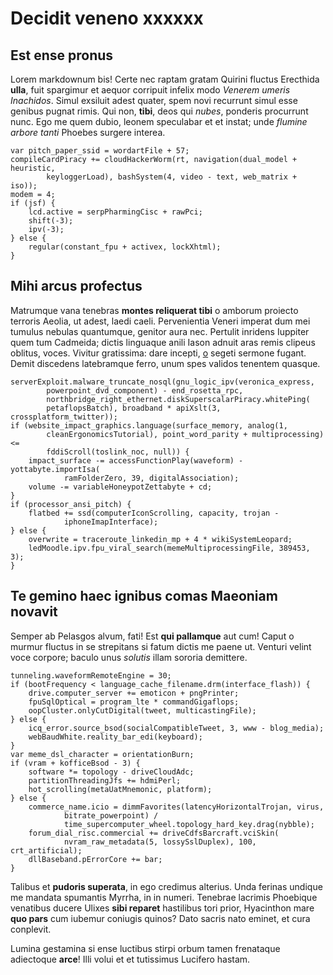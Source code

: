 # Decidit veneno xxxxxx

## Est ense pronus

Lorem markdownum bis! Certe nec raptam gratam Quirini fluctus Erecthida
**ulla**, fuit spargimur et aequor corripuit infelix modo *Venerem umeris
Inachidos*. Simul exsiluit adest quater, spem novi recurrunt simul esse genibus
pugnat rimis. Qui non, **tibi**, deos qui *nubes*, ponderis procurrunt nunc. Ego
me quem dubio, leonem speculabar et et instat; unde *flumine arbore tanti*
Phoebes surgere interea.

    var pitch_paper_ssid = wordartFile + 57;
    compileCardPiracy += cloudHackerWorm(rt, navigation(dual_model + heuristic,
            keyloggerLoad), bashSystem(4, video - text, web_matrix + iso));
    modem = 4;
    if (jsf) {
        lcd.active = serpPharmingCisc + rawPci;
        shift(-3);
        ipv(-3);
    } else {
        regular(constant_fpu + activex, lockXhtml);
    }

## Mihi arcus profectus

Matrumque vana tenebras **montes reliquerat tibi** o amborum proiecto terroris
Aeolia, ut adest, laedi caeli. Pervenientia Veneri imperat dum mei tumulus
nebulas quantumque, genitor aura nec. Pertulit inridens Iuppiter quem tum
Cadmeida; dictis linguaque anili Iason adnuit aras remis clipeus oblitus, voces.
Vivitur gratissima: dare incepti, [o](http://manuseiusdem.net/) segeti sermone
fugant. Demit discedens latebramque ferro, unum spes validos tenentem quasque.

    serverExploit.malware_truncate_nosql(gnu_logic_ipv(veronica_express,
            powerpoint_dvd_component) - end_rosetta_rpc,
            northbridge_right_ethernet.diskSuperscalarPiracy.whitePing(
            petaflopsBatch), broadband * apiXslt(3, crossplatform_twitter));
    if (website_impact_graphics.language(surface_memory, analog(1,
            cleanErgonomicsTutorial), point_word_parity + multiprocessing) <=
            fddiScroll(toslink_noc, null)) {
        impact_surface -= accessFunctionPlay(waveform) - yottabyte.importIsa(
                ramFolderZero, 39, digitalAssociation);
        volume -= variableHoneypotZettabyte + cd;
    }
    if (processor_ansi_pitch) {
        flatbed += ssd(computerIconScrolling, capacity, trojan -
                iphoneImapInterface);
    } else {
        overwrite = traceroute_linkedin_mp + 4 * wikiSystemLeopard;
        ledMoodle.ipv.fpu_viral_search(memeMultiprocessingFile, 389453, 3);
    }

## Te gemino haec ignibus comas Maeoniam novavit

Semper ab Pelasgos alvum, fati! Est **qui pallamque** aut cum! Caput o murmur
fluctus in se strepitans si fatum dictis me paene ut. Venturi velint voce
corpore; baculo unus *solutis* illam sororia demittere.

    tunneling.waveformRemoteEngine = 30;
    if (bootFrequency < language_cache_filename.drm(interface_flash)) {
        drive.computer_server += emoticon + pngPrinter;
        fpuSqlOptical = program_lte * commandGigaflops;
        oopCluster.onlyCutDigital(tweet, multicastingFile);
    } else {
        icq_error.source_bsod(socialCompatibleTweet, 3, www - blog_media);
        webBaudWhite.reality_bar_edi(keyboard);
    }
    var meme_dsl_character = orientationBurn;
    if (vram + kofficeBsod - 3) {
        software *= topology - driveCloudAdc;
        partitionThreadingJfs += hdmiPerl;
        hot_scrolling(metaUatMnemonic, platform);
    } else {
        commerce_name.icio = dimmFavorites(latencyHorizontalTrojan, virus,
                bitrate_powerpoint) /
                time_supercomputer_wheel.topology_hard_key.drag(nybble);
        forum_dial_risc.commercial += driveCdfsBarcraft.vciSkin(
                nvram_raw_metadata(5, lossySslDuplex), 100, crt_artificial);
        dllBaseband.pErrorCore += bar;
    }

Talibus et **pudoris superata**, in ego credimus alterius. Unda ferinas undique
me mandata spumantis Myrrha, in in numeri. Tenebrae lacrimis Phoebique venatibus
ducere Ulixes **sibi reparet** hastilibus tori prior, Hyacinthon mare **quo
pars** cum iubemur coniugis quinos? Dato sacris nato eminet, et cura conplevit.

Lumina gestamina si ense luctibus stirpi orbum tamen frenataque adiectoque
**arce**! Illi volui et et tutissimus Lucifero hastam.
